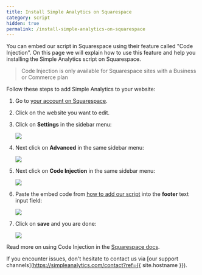 ```yaml
---
title: Install Simple Analytics on Squarespace
category: script
hidden: true
permalink: /install-simple-analytics-on-squarespace
---
```


You can embed our script in Squarespace using their feature called "Code Injection". On this page we will explain how to use this feature and help you installing the Simple Analytics script on Squarespace.

> Code Injection is only available for Squarespace sites with a Business or Commerce plan

Follow these steps to add Simple Analytics to your website:

1. Go to [your account on Squarespace](https://account.squarespace.com/).
1. Click on the website you want to edit.
1. Click on **Settings** in the sidebar menu:

   ![](/images/squarespace-click-on-settings.jpg)

1. Next click on **Advanced** in the same sidebar menu:

   ![](/images/squarespace-click-on-advanced.jpg)

1. Next click on **Code Injection** in the same sidebar menu:

   ![](/images/squarespace-click-on-code-injection.jpg)

1. Paste the embed code from [how to add our script](/script) into the **footer** text input field:

   ![](/images/squarespace-paste-embed-code.jpg)

1. Click on **save** and you are done:

   ![](/images/squarespace-save-embed-code.jpg)

Read more on using Code Injection in the [Squarespace docs](https://support.squarespace.com/hc/en-us/articles/205815908-Using-Code-Injection).

If you encounter issues, don't hesitate to contact us via [our support channels](https://simpleanalytics.com/contact?ref={{ site.hostname }}).
